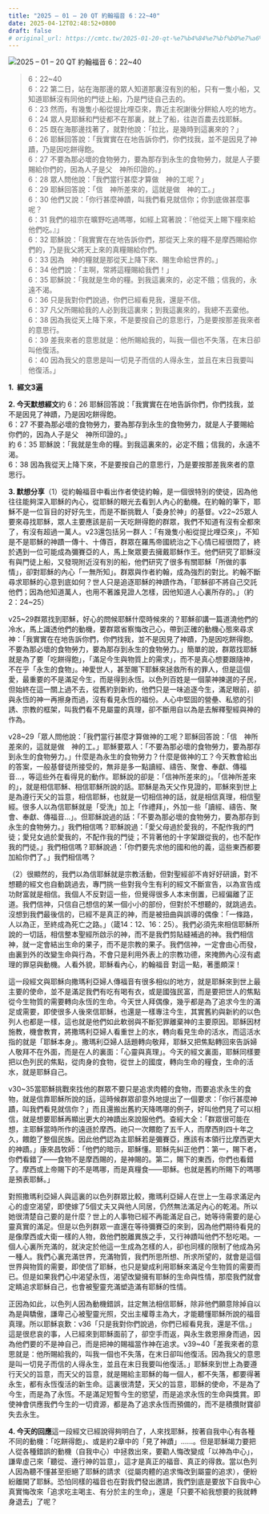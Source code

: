 ```yaml
---
title: "2025 – 01 – 20 QT 約翰福音 6：22~40"
date: 2025-04-12T02:48:52+0800
draft: false
# original_url: https://cmtc.tw/2025-01-20-qt-%e7%b4%84%e7%bf%b0%e7%a6%8f%e9%9f%b3-6%ef%bc%9a2240
---
```


![2025 – 01 – 20 QT 約翰福音 6：22\~40](/images/qt.jpg  "2025 – 01 – 20 QT 約翰福音 6：22\~40")

> 6：22\~40  
> 6：22 第二日，站在海那邊的眾人知道那裏沒有別的船，只有一隻小船，又知道耶穌沒有同他的門徒上船，乃是門徒自己去的。  
> 6：23 然而，有幾隻小船從提比哩亞來，靠近主祝謝後分餅給人吃的地方。  
> 6：24 眾人見耶穌和門徒都不在那裏，就上了船，往迦百農去找耶穌。  
> 6：25 既在海那邊找著了，就對他說：「拉比，是幾時到這裏來的？」  
> 6：26 耶穌回答說：「我實實在在地告訴你們，你們找我，並不是因見了神蹟，乃是因吃餅得飽。  
> 6：27 不要為那必壞的食物勞力，要為那存到永生的食物勞力，就是人子要賜給你們的，因為人子是父　神所印證的。」  
> 6：28 眾人問他說：「我們當行甚麼才算做　神的工呢？」  
> 6：29 耶穌回答說：「信　神所差來的，這就是做　神的工。」  
> 6：30 他們又說：「你行甚麼神蹟，叫我們看見就信你；你到底做甚麼事呢？  
> 6：31 我們的祖宗在曠野吃過嗎哪，如經上寫著說：『他從天上賜下糧來給他們吃。』」  
> 6：32 耶穌說：「我實實在在地告訴你們，那從天上來的糧不是摩西賜給你們的，乃是我父將天上來的真糧賜給你們。  
> 6：33 因為　神的糧就是那從天上降下來、賜生命給世界的。」  
> 6：34 他們說：「主啊，常將這糧賜給我們！」  
> 6：35 耶穌說：「我就是生命的糧。到我這裏來的，必定不餓；信我的，永遠不渴。  
> 6：36 只是我對你們說過，你們已經看見我，還是不信。  
> 6：37 凡父所賜給我的人必到我這裏來；到我這裏來的，我總不丟棄他。  
> 6：38 因為我從天上降下來，不是要按自己的意思行，乃是要按那差我來者的意思行。  
> 6：39 差我來者的意思就是：他所賜給我的，叫我一個也不失落，在末日卻叫他復活。  
> 6：40 因為我父的意思是叫一切見子而信的人得永生，並且在末日我要叫他復活。」

**1.  經文3遍**

**2. 今天默想經文**約 6：26 耶穌回答說：「我實實在在地告訴你們，你們找我，並不是因見了神蹟，乃是因吃餅得飽。  
6：27 不要為那必壞的食物勞力，要為那存到永生的食物勞力，就是人子要賜給你們的，因為人子是父　神所印證的。」  
約 6：35 耶穌說：「我就是生命的糧。到我這裏來的，必定不餓；信我的，永遠不渴。  
6：38 因為我從天上降下來，不是要按自己的意思行，乃是要按那差我來者的意思行。

**3. 默想分享**（1）從約翰福音中看出作者使徒約翰，是一個很特別的使徒，因為他往往能夠深入耶穌的內心，從耶穌的眼光去看到人內心的動機。在約翰的筆下，耶穌不是一位盲目的好好先生，而是不斷挑戰人「委身於神」的基督。v22\~25眾人要來尋找耶穌，眾人主要應該是前一天吃餅得飽的群眾，我們不知道有沒有全都來了，有沒有超過一萬人。v23還包括另一群人：「有幾隻小船從提比哩亞來」，不知是不是耶穌的神蹟一傳十、十傳百，群眾在羅馬帝國統治之下心情已經很悶了，終於遇到一位可能成為彌賽亞的人，馬上聚眾要去擁戴耶穌作王。他們研究了耶穌沒有與門徒上船，又發現附近沒有別的船，他們研究了很多有關耶穌「所做的事情」，卻對耶穌的內心「一無所知」。群眾與作者約翰，成為強烈的對比。約翰不斷尋求耶穌的心意到底如何？世人只是追逐耶穌的神蹟作為，「耶穌卻不將自己交託他們；因為他知道萬人，也用不著誰見證人怎樣，因他知道人心裏所存的。」（約2：24\~25）

v25\~29群眾找到耶穌，好心的問候耶穌什麼時候來的？耶穌卻講一篇道澆他們的冷水，馬上識透他們的動機，要群眾省察悔改己心，帶到正確的動機心態來尋求神：「我實實在在地告訴你們，你們找我，並不是因見了神蹟，乃是因吃餅得飽。不要為那必壞的食物勞力，要為那存到永生的食物勞力。」簡單的說，群眾找耶穌就是為了要「吃餅得飽」，「滿足今生與物質上的需求」，而不是真心想要跟隨神，不在乎「永生的食物」。神愛世人，甚至賜下耶穌來拯救所有的罪人，但是這個愛，最重要的不是滿足今生，而是得到永恆。以色列百姓是一個蒙神揀選的子民，但始終在這一關上過不去，從舊約到新約，他們只是一味追逐今生，滿足眼前，卻與永恆的神一再擦身而過，沒有看見永恆的福份。人心中堅固的營壘、私慾的引誘、宗教的框架，叫我們看不見屬靈的真理，卻不斷用自以為是去解釋聖經與神的作為。

v28\~29「眾人問他說：「我們當行甚麼才算做神的工呢？耶穌回答說：「信　神所差來的，這就是做　神的工。」耶穌要眾人：「不要為那必壞的食物勞力，要為那存到永生的食物勞力。」什麼是為永生的食物勞力？什麼是做神的工？今天教會給出的答案，一般基督徒所接受的，無非是多一點讀經、禱告、聚會、奉獻、傳福音…，等這些外在看得見的動作。耶穌說的卻是：「信神所差來的」。「信神所差來的」，就是相信耶穌、相信耶穌所說的話。耶穌是為天父作見證的，耶穌來到世上是為遵行天父的旨意，相信耶穌，也就是一切相信神的話，就是相信真理，相信聖經。很多人以為信耶穌就是「受洗」加上「作禮拜」，外加一些「讀經、禱告、聚會、奉獻、傳福音…」。但耶穌說過的話：「不要為那必壞的食物勞力，要為那存到永生的食物勞力。」我們相信嗎？耶穌說過：「愛父母過於愛我的，不配作我的門徒；愛兒女過於愛我的，不配作我的門徒；不背著他的十字架跟從我的，也不配作我的門徒。」我們相信嗎？耶穌說過：「你們要先求他的國和他的義，這些東西都要加給你們了。」我們相信嗎？

（2）很顯然的，我們以為信耶穌就是宗教活動，但對聖經卻不肯好好研讀，對不想聽的經文也自動跳過去，專門挑一些對我今生有利的經文不斷宣告，以為宣告成功財富就是相信。我個人不反對這一些，但覺得很多人本末倒置，已經偏離了正道。我們信神，只信自己想信的某一個小小的部份，但對於不想聽的，就跳過去。沒想到我們最後信的，已經不是真正的神，而是被扭曲與誤導的偶像：「一條路，人以為正，至終成為死亡之路。」（箴14：12、16：25）。我們必須先來相信耶穌所說的一切話，相信整本聖經所啟示的神，而不是我們剪貼縫補過的神。我們相信神，就一定會結出生命的果子，而不是宗教的果子。我們信神，一定會由心而發，由裏到外的改變生命與行為，不會只是利用外表上的宗教功德，來掩飾內心沒有處理的罪惡與動機。人看外貌，耶穌看內心，約翰福音 對這一點，著墨頗深！

這一段經文與耶穌向撒瑪利亞婦人傳福音有很多相似的地方，就是耶穌來到世上最主要的使命，並不是滿足我們有吃有喝有衣，或是國強民富，而是要把世人的焦點從今生物質的需要轉向永恆的生命。今天世人拜偶像，幾乎都是為了追求今生的滿足或需要，即使很多人後來信耶穌，也還是一樣專注今生，其實舊約與新約的以色列人也都是一樣，這也就是他們如此軟弱與不斷犯罪離棄神的主要原因。耶穌因材施教，機會教育，將撒瑪利亞婦人看重世上的水，轉向看見生命的活水，而這活水指的就是「耶穌本身」。撒瑪利亞婦人話題轉向敬拜，耶穌又把焦點轉回來告訴婦人敬拜不在外面，而是在人的裏面：「心靈與真理」。今天的經文裏面，耶穌同樣要把以色列民的焦點，從肉身的食物，從世上的國度，轉向生命的糧食，生命的活水，就是耶穌自己。

v30\~35當耶穌挑戰來找他的群眾不要只是追求肉體的食物，而要追求永生的食物，就是信靠耶穌所說的話，這時候群眾卻意外地提出了一個要求：「你行甚麼神蹟，叫我們看見就信你？」而且還搬出舊約天降嗎哪的例子，好叫他們見了可以相信，就是想要耶穌再顯出更大的神蹟出來說服他們。查經大全：「群眾很可能在想，主耶穌當時所作的遠遜於摩西。祂只一次餵飽了五千人，而摩西則四十年之久，餵飽了整個民族。因此他們認為主耶穌若是彌賽亞，應該有本領行比摩西更大的神蹟。」康來昌牧師：「他們的暗示，耶穌懂。耶穌先糾正他們：第一，賜下者，你們看錯了——食物不是摩西賜的，是神賜的。第二，賜下的東西，你們也看錯了。摩西或上帝賜下的不是嗎哪，而是真糧食——耶穌。也就是舊約所賜下的嗎哪是預表耶穌。」

對照撒瑪利亞婦人與這裏的以色列群眾比較，撒瑪利亞婦人在世上一生尋求滿足內心的虛空渴望，即使嫁了5個丈夫又與他人同居，仍然無法滿足內心的乾渴。所以她很清楚自己要的是什麼？世上的人事物已經不再能滿足自己，她等待需要的是心靈真實的滿足。但是以色列群眾一直還在等待彌賽亞的來到，因為他們期待看見的是像摩西或大衛一樣的人物，救他們脫離異族之手，又行神蹟叫他們不愁吃喝。一個人心裏所充滿的，就決定於他這一生成為怎樣的人，卻也同樣的限制了他成為另一種人。我們心裏充滿世界，充滿物質，我們所思所想、所求所望的，就會是這個世界與物質的需要，即使信了耶穌，也只是變成利用耶穌來滿足今生物質的需要而已。但是如果我們心中渴望永恆，渴望改變擁有耶穌的生命與性情，那麼我們就會定睛追求耶穌自己，也會被聖靈充滿塑造滿有耶穌的性情。

正因為如此，以色列人因為動機錯誤，註定無法相信耶穌，除非他們願意除掉自以為是與驕傲，謙卑己心被聖靈光照，交出主權尊主為大，才能聽懂耶穌所說的福音真理。所以耶穌哀歎：v36「只是我對你們說過，你們已經看見我，還是不信。」這是很悲哀的事，人已經來到耶穌面前了，卻空手而返，與永生救恩擦身而過，因為他們要的不是神自己，而是把神的賜福當作神在追求。v39\~40「差我來者的意思就是：他所賜給我的，叫我一個也不失落，在末日卻叫他復活。因為我父的意思是叫一切見子而信的人得永生，並且在末日我要叫他復活。」耶穌來到世上為要遵行天父的旨意，而天父的旨意，就是賜給主耶穌的每一個人，都不失落，都要得著永生，都有永恆復活的新生命。這裏很清楚，天父的旨意，耶穌的使命，不是為了今生，而是為了永恆。不是滿足短暫今生的慾望，而是追求永恆的生命與獎賞。即使神會供應我們今生的一切資源，都是為了追求永恆而預備的，而不是積攢財寶卻失去永生。

**4. 今天的回應**這一段經文已經說得夠明白了，人來找耶穌，按著自我中心有各種不同的動機：「吃餅得飽」、或是約2章中的「見了神蹟」……。但是耶穌竭力要把人從各種錯誤的動機（自我中心）中拯救出來，要勸人悔改變成「以神為中心」，謙卑虛己來「聽從、遵行神的旨意」，這才是真正的福音、真正的得救。當以色列人因為聽不懂甚至拒絕了耶穌的請求（從屬肉體的追求悔改到屬靈的追求），便紛紛離開了耶穌。恐怕同樣的福音也在對我們發出邀請，我們到底是要放下自我中心真實悔改來「追求吃主喝主、有分於主的生命」，還是「只要不給我想要的我就轉身退去」了呢？